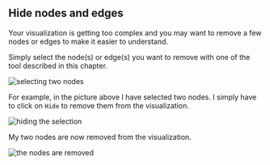 ## Hide nodes and edges

Your visualization is getting too complex and you may want to remove a few nodes or edges to make it easier to understand.

Simply select the node(s) or edge(s) you want to remove with one of the tool described in this chapter.

![selecting two nodes](https://dl.dropboxusercontent.com/s/4t7i7018v82lxmp/61.png?dl=0)

For example, in the picture above I have selected two nodes. I simply have to click on ```Hide``` to remove them from the visualization.

![hiding the selection](https://dl.dropboxusercontent.com/s/suhi96edptyve9b/62.png?dl=0)

My two nodes are now removed from the visualization.

![the nodes are removed](https://dl.dropboxusercontent.com/s/sc6vyouvla22pe3/63.png?dl=0)
